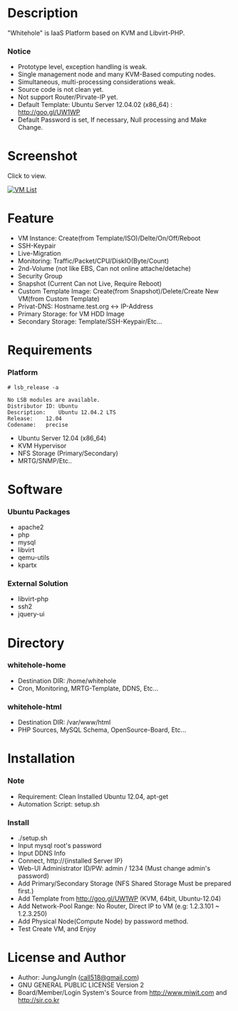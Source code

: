Description
===========

"Whitehole" is IaaS Platform based on KVM and Libvirt-PHP.

### Notice

* Prototype level, exception handling is weak.
* Single management node and many KVM-Based computing nodes.
* Simultaneous, multi-processing considerations weak.
* Source code is not clean yet.
* Not support Router/Pirvate-IP yet.
* Default Template: Ubuntu Server 12.04.02 (x86_64) : http://goo.gl/UW1WP
* Default Password is set, If necessary, Null processing and Make Change.

Screenshot
==========

Click to view.

[![VM List](https://raw.github.com/call518/whitehole/master/screenshot/screenshot-whitehole-1.PNG)](https://raw.github.com/call518/whitehole/master/screenshot/screenshot-whitehole-1.PNG)

Feature
=======

* VM Instance: Create(from Template/ISO)/Delte/On/Off/Reboot
* SSH-Keypair
* Live-Migration
* Monitoring: Traffic/Packet/CPU/DiskIO(Byte/Count)
* 2nd-Volume (not like EBS, Can not online attache/detache)
* Security Group
* Snapshot (Current Can not Live, Require Reboot)
* Custom Template Image: Create(from Snapshot)/Delete/Create New VM(from Custom Template)
* Privat-DNS: Hostname.test.org <-> IP-Address
* Primary Storage: for VM HDD Image
* Secondary Storage: Template/SSH-Keypair/Etc...


Requirements
============

### Platform

	# lsb_release -a

	No LSB modules are available.
	Distributor ID:	Ubuntu
	Description:	Ubuntu 12.04.2 LTS
	Release:	12.04
	Codename:	precise

* Ubuntu Server 12.04 (x86_64)
* KVM Hypervisor
* NFS Storage (Primary/Secondary)
* MRTG/SNMP/Etc..

Software
========

### Ubuntu Packages

* apache2
* php
* mysql
* libvirt
* qemu-utils
* kpartx

### External Solution

* libvirt-php
* ssh2
* jquery-ui

Directory
=========

### whitehole-home

* Destination DIR: /home/whitehole
* Cron, Monitoring, MRTG-Template, DDNS, Etc...

### whitehole-html

* Destination DIR: /var/www/html
* PHP Sources, MySQL Schema, OpenSource-Board, Etc...

Installation
============

### Note

* Requirement: Clean Installed Ubuntu 12.04, apt-get
* Automation Script: setup.sh

### Install

* ./setup.sh
* Input mysql root's password
* Input DDNS Info
* Connect, http://{installed Server IP}
* Web-UI Administrator ID/PW: admin / 1234 (Must change admin's password)
* Add Primary/Secondary Storage (NFS Shared Storage Must be prepared first.)
* Add Template from http://goo.gl/UW1WP (KVM, 64bit, Ubuntu-12.04)
* Add Network-Pool Range: No Router, Direct IP to VM (e.g: 1.2.3.101 ~ 1.2.3.250)
* Add Physical Node(Compute Node) by password method.
* Test Create VM, and Enjoy

License and Author
==================

* Author: JungJungIn (<call518@gmail.com>)
* GNU GENERAL PUBLIC LICENSE Version 2
* Board/Member/Login System's Source from http://www.miwit.com and http://sir.co.kr
